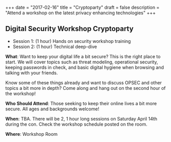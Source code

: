 +++
date = "2017-02-16"
title = "Cryptoparty"
draft = false
description = "Attend a workshop on the latest privacy enhancing technologies"
+++

## Digital Security Workshop Cryptoparty

* Session 1: (1 hour) Hands on security workshop training
* Session 2: (1 hour) Technical deep-dive

**What**: Want to keep your digital life a bit secure? This is the right place to start. We will cover topics such as threat modeling, operational security, keeping passwords in check, and basic digital hygiene when browsing and talking with your friends.

Know some of these things already and want to discuss OPSEC and other topics a bit more in depth? Come along and hang out on the second hour of the workshop!

**Who Should Attend**: Those seeking to keep their online lives a bit more secure. All ages and backgrounds welcome!

**When**: TBA. There will be 2, 1 hour long sessions on Saturday April 14th during the con. Check the workshop schedule posted on the room. 

**Where**: Workshop Room
